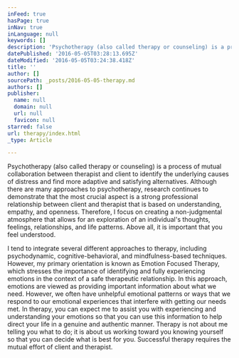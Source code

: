 ```yaml
---
inFeed: true
hasPage: true
inNav: true
inLanguage: null
keywords: []
description: 'Psychotherapy (also called therapy or counseling) is a process of mutual collaboration between therapist and client to identify the underlying causes of distress and find more adaptive and satisfying alternatives. Although there are many approaches to psychotherapy, research continues to demonstrate that the most crucial aspect is a strong professional relationship between client and therapist that is based on understanding, empathy, and openness. Therefore, I focus on creating a non-judgmental atmosphere that allows for an exploration of an individual’s thoughts, feelings, relationships, and life patterns. Above all, it is important that you feel understood. '
datePublished: '2016-05-05T03:28:13.695Z'
dateModified: '2016-05-05T03:24:38.418Z'
title: ''
author: []
sourcePath: _posts/2016-05-05-therapy.md
authors: []
publisher:
  name: null
  domain: null
  url: null
  favicon: null
starred: false
url: therapy/index.html
_type: Article

---
```

Psychotherapy (also called therapy or counseling) is a process of mutual collaboration between therapist and client to identify the underlying causes of distress and find more adaptive and satisfying alternatives. Although there are many approaches to psychotherapy, research continues to demonstrate that the most crucial aspect is a strong professional relationship between client and therapist that is based on understanding, empathy, and openness. Therefore, I focus on creating a non-judgmental atmosphere that allows for an exploration of an individual's thoughts, feelings, relationships, and life patterns. Above all, it is important that you feel understood. 

I tend to integrate several different approaches to therapy, including psychodynamic, cognitive-behavioral, and mindfulness-based techniques. However, my primary orientation is known as Emotion Focused Therapy, which stresses the importance of identifying and fully experiencing emotions in the context of a safe therapeutic relationship. In this approach, emotions are viewed as providing important information about what we need. However, we often have unhelpful emotional patterns or ways that we respond to our emotional experiences that interfere with getting our needs met. In therapy, you can expect me to assist you with experiencing and understanding your emotions so that you can use this information to help direct your life in a genuine and authentic manner. Therapy is not about me telling you what to do; it is about us working toward you knowing yourself so that you can decide what is best for you. Successful therapy requires the mutual effort of client and therapist.